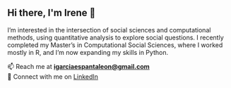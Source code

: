 ## Hi there, I'm Irene 👋

I’m interested in the intersection of social sciences and computational methods, using quantitative analysis to explore social questions.
I recently completed my Master’s in Computational Social Sciences, where I worked mostly in R, and I’m now expanding my skills in Python.

📫 Reach me at **igarciaespantaleon@gmail.com**  
🔗 Connect with me on [LinkedIn](https://www.linkedin.com/in/irene-garcia-espantaleon-artal/)
